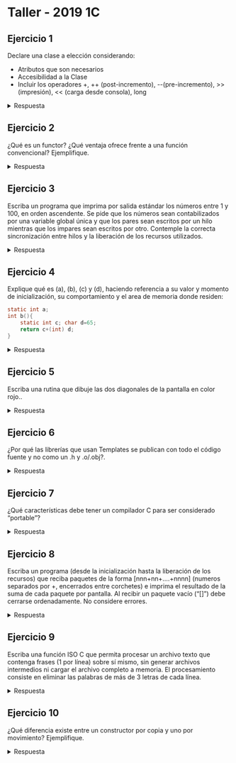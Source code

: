 # Taller - 2019 1C

## Ejercicio 1

Declare una clase a elección considerando:
- Atributos que son necesarios
- Accesibilidad a la Clase
- Incluir los operadores +, ++ (post-incremento), --(pre-incremento), >> (impresión), << (carga desde consola), long

<details>
<summary> Respuesta </summary>


</details>

## Ejercicio 2

¿Qué es un functor? ¿Qué ventaja ofrece frente a una función convencional? Ejemplifique.


<details>
<summary> Respuesta </summary>

Un functor es un objeto que tiene sobrecargado el operador *()*. De esta manera, puede actuar como lo haría una función.
A diferencia de una función convencional, permite hacer en dos momentos distintos o desacoplar el momento en que se realiza el pasaje de parámetros y en que comienza la ejecución de la función.

```c

// functor
class incrementador {
    private:
        int num;
    public:
        incrementar(int n) : num(n) {}
    
        int operator () (int arr_num) const {
            return num + arr_num
        }
};
    
int main()
{
    int arr[] = {1, 2, 3, 4, 5};
    
  
    for (int i: numbers)
        incrementador(i);
}
    
```
</details>

## Ejercicio 3

Escriba un programa que imprima por salida estándar los números entre 1 y 100, en orden
ascendente. Se pide que los números sean contabilizados por una variable global única y que
los pares sean escritos por un hilo mientras que los impares sean escritos por otro.
Contemple la correcta sincronización entre hilos y la liberación de los recursos utilizados.

<details>
<summary> Respuesta </summary>


</details>

## Ejercicio 4

Explique qué es (a), (b), (c) y (d), haciendo referencia a su valor y momento de
inicialización, su comportamiento y el area de memoria donde residen:
```C
static int a;
int b(){
    static int c; char d=65;
    return c+(int) d;
}
```

<details>
<summary> Respuesta </summary>

a es la declaración de un entero de alcance local. 
    
</details>

## Ejercicio 5

Escriba una rutina que dibuje las dos diagonales de la pantalla en color rojo..

<details>
<summary> Respuesta </summary>


</details>

## Ejercicio 6

¿Por qué las librerías que usan Templates se publican con todo el código fuente y no como
un .h y .o/.obj?.

<details>
<summary> Respuesta </summary>


</details>

## Ejercicio 7

¿Qué características debe tener un compilador C para ser considerado “portable”?

<details>
<summary> Respuesta </summary>


</details>

## Ejercicio 8

Escriba un programa (desde la inicialización hasta la liberación de los recursos) que reciba
paquetes de la forma [nnn+nn+….+nnnn] (numeros separados por +, encerrados entre
corchetes) e imprima el resultado de la suma de cada paquete por pantalla. Al recibir un
paquete vacío (“[]”) debe cerrarse ordenadamente. No considere errores.

<details>
<summary> Respuesta </summary>


</details>

## Ejercicio 9

Escriba una función ISO C que permita procesar un archivo texto que contenga frases (1
por línea) sobre sí mismo, sin generar archivos intermedios ni cargar el archivo completo a
memoria. El procesamiento consiste en eliminar las palabras de más de 3 letras de cada línea.

 <details>
<summary> Respuesta </summary>


</details>

## Ejercicio 10

¿Qué diferencia existe entre un constructor por copia y uno por movimiento?
Ejemplifique.

<details>
<summary> Respuesta </summary>


</details>
